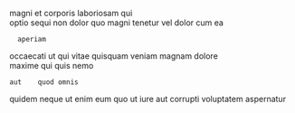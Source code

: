 <!--
title: Re-contextualized fault-tolerant strategy
author: Meaghan
date: 2014-08-27-1103
link: 2014-08-27-1103-re-contextualized-fault-tolerant-strategy
tags: [FOSS,system,Windows]
-->

magni   et corporis laboriosam qui  
optio sequi non dolor  quo magni tenetur 
  vel dolor    cum ea
 	  aperiam  
occaecati ut qui vitae quisquam veniam
magnam dolore  
maxime  qui quis nemo  
 	aut    quod omnis  
  quidem neque ut enim
eum quo ut
iure  aut 
 corrupti  voluptatem aspernatur  